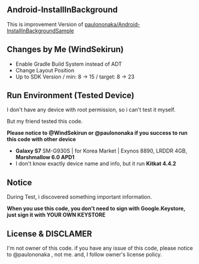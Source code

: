 ## Android-InstallInBackground

This is improvement Version of [paulononaka/Android-InstallInBackgroundSample](https://github.com/paulononaka/Android-InstallInBackgroundSample)

## Changes by Me (WindSekirun)

- Enable Gradle Build System instead of ADT
- Change Layout Position
- Up to SDK Version / min: 8 -> 15 / target: 8 -> 23

## Run Environment (Tested Device)

I don't have any device with root permission, so i can't test it myself.

But my friend tested this code.

**Please notice to @WindSekirun or @paulononaka if you success to run this code with other device**

- **Galaxy S7** SM-G930S | for Korea Market | Exynos 8890, LRDDR 4GB, **Marshmallow 6.0 APD1**
- I don't know exactly device name and info, but it run **Kitkat 4.4.2**

## Notice
During Test, i discovered something important information.

**When you use this code, you don't need to sign with Google.Keystore, just sign it with YOUR OWN KEYSTORE**

## License & DISCLAMER

I'm not owner of this code. if you have any issue of this code, please notice to @paulononaka , not me.
and, I follow owner's license policy.

